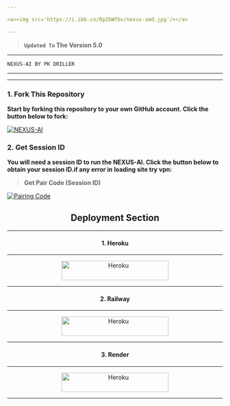 ```yaml
---

<a><img src='https://i.ibb.co/0p2bWfbv/nexus-xmd.jpg'/></a>

---
```

    
> **`Updated To` The Version 5.0**
---

```
NEXUS-AI BY PK DRILLER 
```
---


 

---
### 1. Fork This Repository

**Start by forking this repository to your own GitHub account. Click the button below to fork:**

  <a href="https://github.com/Pkdriller/NEXUS-AI/fork"><img title="NEXUS-AI" src="https://img.shields.io/badge/FORK-NEXUS AI-h?color=blue&style=for-the-badge&logo=stackshare"></a>
  
### 2. Get Session ID 

**You will need a session ID to run the NEXUS-AI. Click the button below to obtain your session ID.if any error in loading site try vpn:**

> **Get Pair Code (Session ID)**

<a href='https://nexus-ai-pair.onrender.com/' target="_blank">
  <img alt='Pairing Code' src='https://img.shields.io/badge/Get%20Pairing%20Code-B700FB?style=for-the-badge&logo=opencv&logoColor=black'/>
</a>
<br> 

<h2 align="center">Deployment Section</h2>

---

<h4 align="center">1. Heroku</h4>
<p style="text-align: center; font-size: 1.2em;">

---

<p align="center">
<a href='https://dashboard.heroku.com/new-app?template=https://github.com/Pkdriller/NEXUS-AI' target="_blank"><img alt='Heroku' src='https://img.shields.io/badge/-heroku ‎ deploy-purple?style=for-the-badge&logo=heroku&logoColor=white'/< width=250 height=45/p></a>

---

<h4 align="center">2. Railway</h4>
<p style="text-align: center; font-size: 1.2em;">

---

<p align="center">
<a href='https://railway.app/new' target="_blank"><img alt='Heroku' src='https://img.shields.io/badge/-railway deploy-FF8700?style=for-the-badge&logo=railway&logoColor=white'/< width=250 height=45/p></a>

---

<h4 align="center">3. Render</h4>
<p style="text-align: center; font-size: 1.2em;">

---
  
<p align="center">
<a href='https://dashboard.render.com/web/new' target="_blank"><img alt='Heroku' src='https://img.shields.io/badge/-Render deploy-black?style=for-the-badge&logo=render&logoColot=white'/< width=250 height=45/p></a>

---

